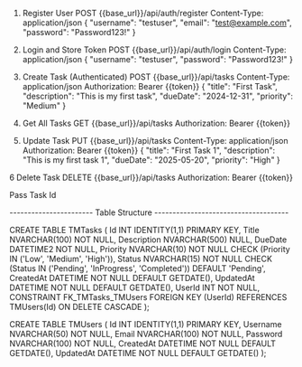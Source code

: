 1. Register User
POST {{base_url}}/api/auth/register
Content-Type: application/json
{
  "username": "testuser",
  "email": "test@example.com",
  "password": "Password123!"
}

2. Login and Store Token
POST {{base_url}}/api/auth/login
Content-Type: application/json
{
  "username": "testuser",
  "password": "Password123!"
}

3. Create Task (Authenticated)
POST {{base_url}}/api/tasks
Content-Type: application/json
Authorization: Bearer {{token}}
{
  "title": "First Task",
  "description": "This is my first task",
  "dueDate": "2024-12-31",
  "priority": "Medium"
}

4. Get All Tasks
GET {{base_url}}/api/tasks
Authorization: Bearer {{token}}

5. Update Task
PUT {{base_url}}/api/tasks
Content-Type: application/json
Authorization: Bearer {{token}}
{
  "title": "First Task 1",
  "description": "This is my first task 1",
  "dueDate": "2025-05-20",
  "priority": "High"
}

6 Delete Task
DELETE {{base_url}}/api/tasks
Authorization: Bearer {{token}}

Pass Task Id

----------------------- Table Structure -------------------------------------

CREATE TABLE TMTasks (
    Id INT IDENTITY(1,1) PRIMARY KEY,
    Title NVARCHAR(100) NOT NULL,
    Description NVARCHAR(500) NULL,
    DueDate DATETIME2 NOT NULL,
    Priority NVARCHAR(10) NOT NULL 
        CHECK (Priority IN ('Low', 'Medium', 'High')),
    Status NVARCHAR(15) NOT NULL 
        CHECK (Status IN ('Pending', 'InProgress', 'Completed')) 
        DEFAULT 'Pending',
    CreatedAt DATETIME NOT NULL DEFAULT GETDATE(),
    UpdatedAt DATETIME NOT NULL DEFAULT GETDATE(),
    UserId INT NOT NULL,
    CONSTRAINT FK_TMTasks_TMUsers FOREIGN KEY (UserId) 
        REFERENCES TMUsers(Id) ON DELETE CASCADE
);

CREATE TABLE TMUsers (
    Id INT IDENTITY(1,1) PRIMARY KEY,
    Username NVARCHAR(50) NOT NULL,
    Email NVARCHAR(100) NOT NULL,
    Password NVARCHAR(100) NOT NULL,
    CreatedAt DATETIME NOT NULL DEFAULT GETDATE(),
    UpdatedAt DATETIME NOT NULL DEFAULT GETDATE()
);